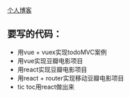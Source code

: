 [个人博客](https://github.com/zhengwei1949/myblog/issues)

## 要写的代码：
- 用vue + vuex实现todoMVC案例
- 用vue实现豆瓣电影项目
- 用react实现豆瓣电影项目
- 用react + router实现移动豆瓣电影项目
- tic toc用react做出来
